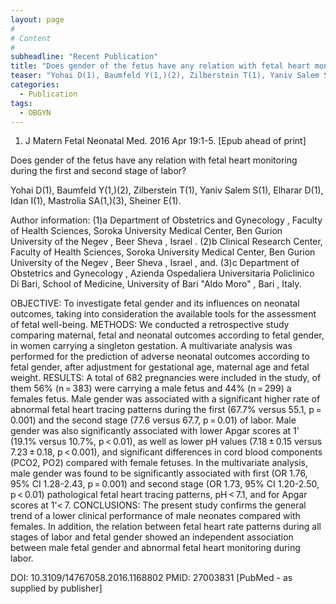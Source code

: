 ```yaml
---
layout: page
#
# Content
#
subheadline: "Recent Publication"
title: "Does gender of the fetus have any relation with fetal heart monitoring during the first and-second-stage-of-labor?"
teaser: "Yohai D(1), Baumfeld Y(1,)(2), Zilberstein T(1), Yaniv Salem S(1), Elharar D(1), Idan I(1), Mastrolia SA(1,)(3), Sheiner E(1)."
categories:
  - Publication
tags:
  - OBGYN
---
```


1. J Matern Fetal Neonatal Med. 2016 Apr 19:1-5. [Epub ahead of print]

Does gender of the fetus have any relation with fetal heart monitoring during the
first and second stage of labor?

Yohai D(1), Baumfeld Y(1,)(2), Zilberstein T(1), Yaniv Salem S(1), Elharar D(1), 
Idan I(1), Mastrolia SA(1,)(3), Sheiner E(1).

Author information: 
(1)a Department of Obstetrics and Gynecology , Faculty of Health Sciences, Soroka
University Medical Center, Ben Gurion University of the Negev , Beer Sheva ,
Israel . (2)b Clinical Research Center, Faculty of Health Sciences, Soroka
University Medical Center, Ben Gurion University of the Negev , Beer Sheva ,
Israel , and. (3)c Department of Obstetrics and Gynecology , Azienda Ospedaliera 
Universitaria Policlinico Di Bari, School of Medicine, University of Bari "Aldo
Moro" , Bari , Italy.

OBJECTIVE: To investigate fetal gender and its influences on neonatal outcomes,
taking into consideration the available tools for the assessment of fetal
well-being.
METHODS: We conducted a retrospective study comparing maternal, fetal and
neonatal outcomes according to fetal gender, in women carrying a singleton
gestation. A multivariate analysis was performed for the prediction of adverse
neonatal outcomes according to fetal gender, after adjustment for gestational
age, maternal age and fetal weight.
RESULTS: A total of 682 pregnancies were included in the study, of them 56%
(n = 383) were carrying a male fetus and 44% (n = 299) a females fetus. Male
gender was associated with a significant higher rate of abnormal fetal heart
tracing patterns during the first (67.7% versus 55.1, p = 0.001) and the second
stage (77.6 versus 67.7, p = 0.01) of labor. Male gender was also significantly
associated with lower Apgar scores at 1' (19.1% versus 10.7%, p < 0.01), as well 
as lower pH values (7.18 ± 0.15 versus 7.23 ± 0.18, p < 0.001), and significant
differences in cord blood components (PCO2, PO2) compared with female fetuses. In
the multivariate analysis, male gender was found to be significantly associated
with first (OR 1.76, 95% CI 1.28-2.43, p = 0.001) and second stage (OR 1.73, 95% 
CI 1.20-2.50, p < 0.01) pathological fetal heart tracing patterns, pH < 7.1, and 
for Apgar scores at 1'< 7.
CONCLUSIONS: The present study confirms the general trend of a lower clinical
performance of male neonates compared with females. In addition, the relation
between fetal heart rate patterns during all stages of labor and fetal gender
showed an independent association between male fetal gender and abnormal fetal
heart monitoring during labor.

DOI: 10.3109/14767058.2016.1168802 
PMID: 27003831  [PubMed - as supplied by publisher]
